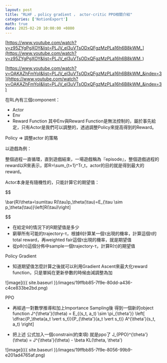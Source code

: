 ```yaml
---
layout: post
title: "RLHF ，policy gradient ， actor-critic PPO相關介紹"
categories: ['NotionExport']
math: true
date: 2025-02-20 10:00:00 +0800
---
```


[https://www.youtube.com/watch?v=z95ZYgPgXOY&list=PLJV_el3uVTsODxQFgzMzPLa16h6B8kWM_](https://www.youtube.com/watch?v=z95ZYgPgXOY&list=PLJV_el3uVTsODxQFgzMzPLa16h6B8kWM_)

[https://www.youtube.com/watch?v=OAKAZhFmYoI&list=PLJV_el3uVTsODxQFgzMzPLa16h6B8kWM_&index=3](https://www.youtube.com/watch?v=OAKAZhFmYoI&list=PLJV_el3uVTsODxQFgzMzPLa16h6B8kWM_&index=3)



在RL內有三個component：

- Actor
- Env
- Reward Function
其中Env與Reward Function是無法控制的，屬於事先給定，只有Actor是我們可以調整的，透過調整Policy來提高得到的Reward。

Policy ⇒ 調整actor 的策略

以遊戲為例：

整個過程一直循環，直到遊戲結束，一場遊戲稱為『episode』，整個遊戲過程的reward以R來表示，即R=\sum_{t=1}^Tr_t，actor的目的就是得到最大的reward。

Actor本身是有隨機性的，只能計算它的期望值：



$$

\bar{R}\theta=\sum\tau R(\tau)p_\theta(\tau)=E_{\tau \sim p_\theta(\tau)}\left[R(\tau)\right]

$$

- 在給定θ的情況下的R期望值是多少
- 窮舉所有可能的trajectory-τ，根據θ計算某一個τ出現的機率，計算這個τ的total reward，再weighted fair這個τ出現的機率，就是期望值
- 從pθ(τ)這個分佈中sample一個trajectory-τ，計算R(τ)的期望值


Policy Gradient

- 知道期望值怎麼計算之後就可以利用Gradient Ascent來最大化reward function，只是單純在更新參數的時候由減調整為加


![image]({{ site.baseurl }}/images/19ffbb85-7f9e-80dd-a436-c4ce833be2bd.png)



PPO

- 再經過一對數學推導和加上Importance Sampling後 得到一個新的object function
J^{\theta'}(\theta) = E_{(s_t, a_t) \sim \pi_{\theta'}} \left[ \dfrac{P_\theta(a_t \vert s_t)}{P_{\theta'}(a_t \vert s_t)} A^{\theta'}(s_t, a_t) \right]

- 把上述 公式加入一個constrain(約束項) 就是ppo了
J_{PPO}^{\theta'}(\theta) = J^{\theta'}(\theta) - \beta KL(\theta, \theta')



![image]({{ site.baseurl }}/images/19ffbb85-7f9e-8056-99b9-e201ad4765af.png)

